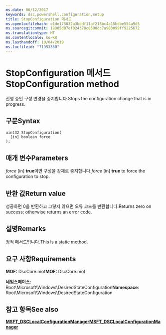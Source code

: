 ```yaml
---
ms.date: 06/12/2017
keywords: dsc,powershell,configuration,setup
title: StopConfiguration 메서드
ms.openlocfilehash: e1de175032a3bddf11af218bc4a15bdbe554a9d5
ms.sourcegitcommit: 18985d07ef024378c8590dc7a983099ff9225672
ms.translationtype: HT
ms.contentlocale: ko-KR
ms.lasthandoff: 10/04/2019
ms.locfileid: "71953360"
---
```

# <a name="stopconfiguration-method"></a><span data-ttu-id="b27a1-103">StopConfiguration 메서드</span><span class="sxs-lookup"><span data-stu-id="b27a1-103">StopConfiguration method</span></span>

<span data-ttu-id="b27a1-104">진행 중인 구성 변경을 중지합니다.</span><span class="sxs-lookup"><span data-stu-id="b27a1-104">Stops the configuration change that is in progress.</span></span>

## <a name="syntax"></a><span data-ttu-id="b27a1-105">구문</span><span class="sxs-lookup"><span data-stu-id="b27a1-105">Syntax</span></span>

```mof
uint32 StopConfiguration(
  [in] boolean force
);
```

## <a name="parameters"></a><span data-ttu-id="b27a1-106">매개 변수</span><span class="sxs-lookup"><span data-stu-id="b27a1-106">Parameters</span></span>

<span data-ttu-id="b27a1-107">*force* \[in\] **true**이면 구성을 강제로 중지합니다.</span><span class="sxs-lookup"><span data-stu-id="b27a1-107">*force* \[in\] **true** to force the configuration to stop.</span></span>

## <a name="return-value"></a><span data-ttu-id="b27a1-108">반환 값</span><span class="sxs-lookup"><span data-stu-id="b27a1-108">Return value</span></span>

<span data-ttu-id="b27a1-109">성공하면 0을 반환하고 그렇지 않으면 오류 코드를 반환합니다.</span><span class="sxs-lookup"><span data-stu-id="b27a1-109">Returns zero on success; otherwise returns an error code.</span></span>

## <a name="remarks"></a><span data-ttu-id="b27a1-110">설명</span><span class="sxs-lookup"><span data-stu-id="b27a1-110">Remarks</span></span>

<span data-ttu-id="b27a1-111">정적 메서드입니다.</span><span class="sxs-lookup"><span data-stu-id="b27a1-111">This is a static method.</span></span>

## <a name="requirements"></a><span data-ttu-id="b27a1-112">요구 사항</span><span class="sxs-lookup"><span data-stu-id="b27a1-112">Requirements</span></span>

<span data-ttu-id="b27a1-113">**MOF:** DscCore.mof</span><span class="sxs-lookup"><span data-stu-id="b27a1-113">**MOF:** DscCore.mof</span></span>

<span data-ttu-id="b27a1-114">**네임스페이스**: Root\Microsoft\Windows\DesiredStateConfiguration</span><span class="sxs-lookup"><span data-stu-id="b27a1-114">**Namespace**: Root\Microsoft\Windows\DesiredStateConfiguration</span></span>

## <a name="see-also"></a><span data-ttu-id="b27a1-115">참고 항목</span><span class="sxs-lookup"><span data-stu-id="b27a1-115">See also</span></span>

[<span data-ttu-id="b27a1-116">**MSFT_DSCLocalConfigurationManager**</span><span class="sxs-lookup"><span data-stu-id="b27a1-116">**MSFT_DSCLocalConfigurationManager**</span></span>](msft-dsclocalconfigurationmanager.md)
